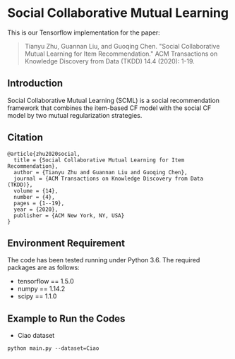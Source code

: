 # Social Collaborative Mutual Learning
This is our Tensorflow implementation for the paper:

>Tianyu Zhu, Guannan Liu, and Guoqing Chen. "Social Collaborative Mutual Learning for Item Recommendation." ACM Transactions on Knowledge Discovery from Data (TKDD) 14.4 (2020): 1-19.

## Introduction
Social Collaborative Mutual Learning (SCML) is a social recommendation framework that combines the item-based CF model with the social CF model by two mutual regularization strategies.

## Citation
```
@article{zhu2020social,
  title = {Social Collaborative Mutual Learning for Item Recommendation},
  author = {Tianyu Zhu and Guannan Liu and Guoqing Chen},
  journal = {ACM Transactions on Knowledge Discovery from Data (TKDD)},
  volume = {14},
  number = {4},
  pages = {1--19},
  year = {2020},
  publisher = {ACM New York, NY, USA}
}
```

## Environment Requirement
The code has been tested running under Python 3.6. The required packages are as follows:
* tensorflow == 1.5.0
* numpy == 1.14.2
* scipy == 1.1.0

## Example to Run the Codes
* Ciao dataset
```
python main.py --dataset=Ciao
```

